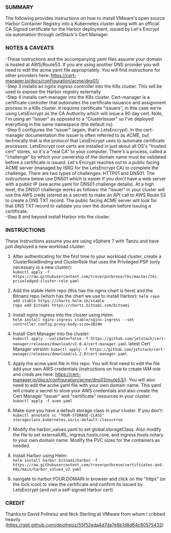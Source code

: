 ### SUMMARY ###
The following provides instructions on how to install VMware's open source Harbor Container Registry into a Kubernetes cluster along with an official CA Signed certificate for the Harbor deployment, issued by Let's Encrypt via automation through JetStack's Cert Manager.

### NOTES & CAVEATS ###
-These instructions and the accompanying yaml files assume your domain is hosted at AWS/Route53.  If you are using another DNS provider you will need to edit the acme.yaml file appropriately.  You will find instructions for other providers here:  https://cert-manager.io/docs/configuration/acme/dns01/  
-Step 3 installs an nginx ingress controller into the K8s cluster.  This will be used to expose the Harbor registry externally  
-Step 4 installs cert-manager into the K8s cluster. Cert-manager is a certificate controller that automates the certificate issuance and assignment process in a K8s cluster.  It requires certificate "issuers", in this case we're using LetsEncrypt as the CA Authority which will issue a 90 day cert.  Note, I'm using an "Issuer" as opposed to a "ClusterIssuer" so I've deployed everything in the same namespace (the default ns).  
-Step 5 configures the "issuer" (again, that's LetsEncrypt).  In the cert-manager documentation the issuer is often referred to as ACME, but technically that is the protocol that LetsEncrypt uses to automate certificate processes.  LetsEncrypt root certs are installed in just about all OS's "trusted cert" stores, so it's a "real CA" to your computer.  There's a process, called a "challenge" by which your ownership of the domain name must be validated before a certificate is issued.  Let's Encrypt reaches out to a public facing ACME server (managed by ISRG for the LetsEncrypt CA) to complete the challenge.  There are two types of challenges:  HTTP01 and DNS01.  The instructions below use DNS01 which is easier if you don't have a web server with a public IP (see acme.yaml for DNS01 challenge details).  At a high level, the DNS01 challenge works as follows:  the "Issuer" in your cluster will use the AWS creds (stored as a secret) to make an API call to AWS Route 53 to create a DNS TXT record.  The public facing ACME server will look for that DNS TXT record to validate you own the domain before issuing a certificate.  
-Step 8 and beyond install Harbor into the cluster.


### INSTRUCTIONS ###
These instructions assume you are using vSphere 7 with Tanzu and have just deployed a new workload cluster:

1.   After authenticating for the first time to your workload cluster, create a ClusterRoleBinding and ClusterRole that uses the Privileged PSP (only necessary in a new cluster):  
`kubectl apply -f https://raw.githubusercontent.com/trevorputbrese/tkc/master/tkc-priveledged-cluster-role.yaml`    <br />

2.   Add the stable Helm repo (this has the nginx chart is here) and the Bitnami repo (which has the chart we use to install Harbor):
`helm repo add stable https://charts.helm.sh/stable`  
`repo add bitnami https://charts.bitnami.com/bitnami`  

3.   Install nginx ingress into the cluster using Helm:  
`helm install nginx-ingress stable/nginx-ingress --set controller.config.proxy-body-size=1024m`

4.   Install Cert Manager into the cluster:  
`kubectl apply --validate=false -f https://github.com/jetstack/cert-manager/releases/download/v1.0.4/cert-manager.yaml` 
latest Cert Manager version:
`kubectl apply -f https://github.com/jetstack/cert-manager/releases/download/v1.2.0/cert-manager.yaml`  



5.   Apply the acme.yaml file in this repo.  You will first need to edit the file add your own AWS credentials (instructions on how to create IAM role and creds are here:  https://cert-manager.io/docs/configuration/acme/dns01/route53/).  You will also need to edit the acme.yaml file with your own domain name.  This yaml will create a secret to store your AWS credentials and also create the Cert Manager "issuer" and "certificate" resources in your cluster:  
`kubectl apply -f acme.yaml`  

6.  Make sure you have a default storage class in your cluster.  If you don't:  
`kubectl annotate sc "YOUR-STORAGE-CLASS" storageclass.kubernetes.io/is-default-class=true`

7.  Modify the harbor_values.yaml to set global.storageClass.  Also modify the file to set externalURL, ingress.hosts.core, and ingress.hosts.notary to your own domain name.  Modify the PVC sizes for the containers as needed.  

8.  Install Harbor using Helm:  
`helm install harbor bitnami/harbor -f https://raw.githubusercontent.com/trevorputbrese/certificates-and-K8s/main/harbor_values_v2.yaml`

9.  navigate to harbor.YOUR.DOMAIN in browser and click on the "https" (or the lock icon) to view the certificate and confirm its issued by LetsEncrypt (and not a self-signed Harbor cert)


### CREDIT ###  
Thanks to David Pollreisz and Nick Sterling at VMware from whom I cribbed heavily (https://gist.github.com/dpollreisz/55f52eda4d7da7e6b1d8d64c80575432)
